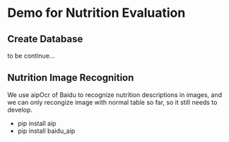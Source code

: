 Demo for Nutrition Evaluation
======
Create Database
----
to be continue...     

Nutrition Image Recognition
----
We use aipOcr of Baidu to recognize nutrition descriptions in images, and we can only recongize image with normal table so far, so it still needs to develop.

- pip install aip
- pip install baidu_aip